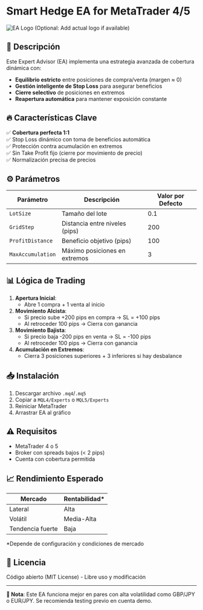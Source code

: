 # Smart Hedge EA for MetaTrader 4/5

![EA Logo](https://via.placeholder.com/150) (Optional: Add actual logo if available)

## 📌 Descripción

Este Expert Advisor (EA) implementa una estrategia avanzada de cobertura dinámica con:

- **Equilibrio estricto** entre posiciones de compra/venta (margen ≈ 0)
- **Gestión inteligente de Stop Loss** para asegurar beneficios
- **Cierre selectivo** de posiciones en extremos
- **Reapertura automática** para mantener exposición constante

## 🔥 Características Clave

✅ **Cobertura perfecta 1:1**  
✅ Stop Loss dinámico con toma de beneficios automática  
✅ Protección contra acumulación en extremos  
✅ Sin Take Profit fijo (cierre por movimiento de precio)  
✅ Normalización precisa de precios  

## ⚙️ Parámetros

| Parámetro           | Descripción                         | Valor por Defecto |
|---------------------|-----------------------------------|------------------|
| `LotSize`           | Tamaño del lote                   | 0.1              |
| `GridStep`          | Distancia entre niveles (pips)    | 200              |
| `ProfitDistance`    | Beneficio objetivo (pips)         | 100              |
| `MaxAccumulation`   | Máximo posiciones en extremos     | 3                |

## 📊 Lógica de Trading

1. **Apertura Inicial**:
   - Abre 1 compra + 1 venta al inicio
2. **Movimiento Alcista**:
   - Si precio sube +200 pips en compra → SL = +100 pips
   - Al retroceder 100 pips → Cierra con ganancia
3. **Movimiento Bajista**:
   - Si precio baja -200 pips en venta → SL = -100 pips
   - Al retroceder 100 pips → Cierra con ganancia
4. **Acumulación en Extremos**:
   - Cierra 3 posiciones superiores + 3 inferiores si hay desbalance

## 📥 Instalación

1. Descargar archivo `.mq4`/`.mq5`
2. Copiar a `MQL4/Experts` o `MQL5/Experts`
3. Reiniciar MetaTrader
4. Arrastrar EA al gráfico

## ⚠️ Requisitos

- MetaTrader 4 o 5
- Broker con spreads bajos (< 2 pips)
- Cuenta con cobertura permitida

## 📈 Rendimiento Esperado

| Mercado          | Rentabilidad* |
|------------------|-------------|
| Lateral          | Alta        |
| Volátil         | Media-Alta  |
| Tendencia fuerte | Baja        |

*Depende de configuración y condiciones de mercado

## 📜 Licencia

Código abierto (MIT License) - Libre uso y modificación

---

**📌 Nota**: Este EA funciona mejor en pares con alta volatilidad como GBP/JPY o EUR/JPY. Se recomienda testing previo en cuenta demo.
